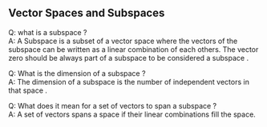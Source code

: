 ## Vector Spaces and Subspaces
Q: what is a subspace ?  
A: A Subspace is a subset of a vector space where the vectors of the subspace can be written as a linear combination of each others.
The vector zero should be always part of a subspace to be considered a subspace . 

Q: What is the dimension of a subspace ?  
A: The dimension of a subspace is the number of independent vectors in that space . 

Q: What does it mean for a set of vectors to span a subspace ?  
A: A set of vectors spans a space if their linear combinations fill the space. 


